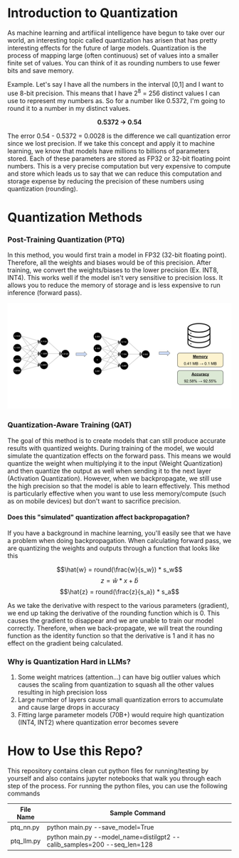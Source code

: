 # Introduction to Quantization

As machine learning and artifiical intelligence have begun to take over our world, an interesting topic called quantization has arisen that has pretty interesting effects for the future of large models. Quantization is the process of mapping large (often continuous) set of values into a smaller finite set of values. You can think of it as rounding numbers to use fewer bits and save memory.

Example. Let's say I have all the numbers in the interval [0,1] and I want to use 8-bit precision. This means that I have 2<sup>8</sup> = 256 distinct values I can use to represent my numbers as.
So for a number like 0.5372, I'm  going to round it to a number in my distinct values.

**<p align="center"> 0.5372 &rarr; 0.54 </p>**

The error 0.54 - 0.5372 = 0.0028 is the difference we call quantization error since we lost precision. If we take this concept and apply it to machine learning, we know that models have millions to billions of parameters stored. Each of these parameters are stored as FP32 or 32-bit floating point numbers. This is a very precise computation but very expensive to compute and store which leads us to say that we can reduce this computation and storage expense by reducing the precision of these numbers using quantization (rounding).

# Quantization Methods

### Post-Training Quantization (PTQ)

In this method, you would first train a model in FP32 (32-bit floating point). Therefore, all the weights and biases would be of this precision. After training, we convert the weights/biases to the lower precision (Ex. INT8, INT4). This works well if the model isn't very sensitive to precision loss. It allows you to reduce the memory of storage and is less expensive to run inference (forward pass).

![Quantization PTQ](quantization_ptq.png)

### Quantization-Aware Training (QAT)

The goal of this method is to create models that can still produce accurate results with quantized weights. During training of the model, we would simulate the quantization effects on the forward pass. This means we would quantize the weight when multiplying it to the input (Weight Quantization) and then quantize the output as well when sending it to the next layer (Activation Quantization). However, when we backpropagate, we still use the high precision so that the model is able to learn effectively. This method is particularly effective when you want to use less memory/compute (such as on mobile devices) but don't want to sacrifice precision.

#### Does this "simulated" quantization affect backpropagation?

If you have a background in machine learning, you'll easily see that we have a problem when doing backpropagation. When calculating forward pass, we are quantizing the weights and outputs through a function that looks like this

$$\hat{w} = round(\frac{w}{s_w}) * s_w$$
$$z = \hat{w}*x + \hat{b}$$
$$\hat{z} = round(\frac{z}{s_a}) * s_a$$

As we take the derivative with respect to the various parameters (gradient), we end up taking the derivative of the rounding function which is 0. This causes the gradient to disappear and we are unable to train our model correctly. Therefore, when we back-propagate, we will treat the rounding function as the identity function so that the derivative is 1 and it has no effect on the gradient being calculated.

### Why is Quantization Hard in LLMs?

1. Some weight matrices (attention...) can have big outlier values which causes the scaling from quantization to squash all the other values resulting in high precision loss
2. Large number of layers cause small quantization errors to accumulate and cause large drops in accuracy
3. Fitting large parameter models (70B+) would require high quantization (INT4, INT2) where quantization error becomes severe

# How to Use this Repo?

This repository contains clean cut python files for running/testing by yourself and also contains jupyter notebooks that walk you through each step of the process. For running the python files, you can use the following commands

| File Name | Sample Command |
|----------|--------|
| ptq_nn.py | python main.py --save_model=True |
| ptq_llm.py | python main.py --model_name=distilgpt2 --calib_samples=200 --seq_len=128 |
